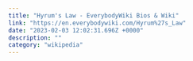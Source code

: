 ```yaml
---
title: "Hyrum's Law - EverybodyWiki Bios & Wiki"
link: "https://en.everybodywiki.com/Hyrum%27s_Law"
date: "2023-02-03 12:02:31.696Z +0000"
description: ""
category: "wikipedia"
---
```

